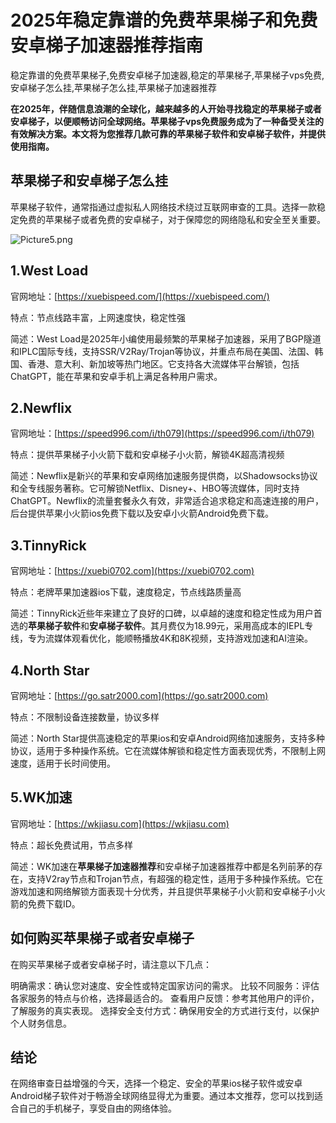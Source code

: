 # 2025年稳定靠谱的免费苹果梯子和免费安卓梯子加速器推荐指南
稳定靠谱的免费苹果梯子,免费安卓梯子加速器,稳定的苹果梯子,苹果梯子vps免费,安卓梯子怎么挂,苹果梯子怎么挂,苹果梯子加速器推荐

**在2025年，伴随信息浪潮的全球化，越来越多的人开始寻找稳定的苹果梯子或者安卓梯子，以便顺畅访问全球网络。苹果梯子vps免费服务成为了一种备受关注的有效解决方案。本文将为您推荐几款可靠的苹果梯子软件和安卓梯子软件，并提供使用指南。**

## 苹果梯子和安卓梯子怎么挂
苹果梯子软件，通常指通过虚拟私人网络技术绕过互联网审查的工具。选择一款稳定免费的苹果梯子或者免费的安卓梯子，对于保障您的网络隐私和安全至关重要。

![Picture5.png](https://p.inari.site/usr/795/67a19b1b7ab6a.png)

## 1.West Load
官网地址：[https://xuebispeed.com/](https://xuebispeed.com/)

特点：节点线路丰富，上网速度快，稳定性强

简述：West Load是2025年小编使用最频繁的苹果梯子加速器，采用了BGP隧道和IPLC国际专线，支持SSR/V2Ray/Trojan等协议，并重点布局在美国、法国、韩国、香港、意大利、新加坡等热门地区。它支持各大流媒体平台解锁，包括ChatGPT，能在苹果和安卓手机上满足各种用户需求。

## 2.Newflix
官网地址：[https://speed996.com/i/th079](https://speed996.com/i/th079)

特点：提供苹果梯子小火箭下载和安卓梯子小火箭，解锁4K超高清视频

简述：Newflix是新兴的苹果和安卓网络加速服务提供商，以Shadowsocks协议和全专线服务著称。它可解锁Netflix、Disney+、HBO等流媒体，同时支持ChatGPT。Newflix的流量套餐永久有效，非常适合追求稳定和高速连接的用户，后台提供苹果小火箭ios免费下载以及安卓小火箭Android免费下载。

## 3.TinnyRick
官网地址：[https://xuebi0702.com](https://xuebi0702.com)

特点：老牌苹果加速器ios下载，速度稳定，节点线路质量高

简述：TinnyRick近些年来建立了良好的口碑，以卓越的速度和稳定性成为用户首选的**苹果梯子软件**和**安卓梯子软件**。其月费仅为18.99元，采用高成本的IEPL专线，专为流媒体观看优化，能顺畅播放4K和8K视频，支持游戏加速和AI渲染。

## 4.North Star
官网地址：[https://go.satr2000.com](https://go.satr2000.com)

特点：不限制设备连接数量，协议多样

简述：North Star提供高速稳定的苹果ios和安卓Android网络加速服务，支持多种协议，适用于多种操作系统。它在流媒体解锁和稳定性方面表现优秀，不限制上网速度，适用于长时间使用。

## 5.WK加速
官网地址：[https://wkjiasu.com](https://wkjiasu.com)

特点：超长免费试用，节点多样

简述：WK加速在**苹果梯子加速器推荐**和安卓梯子加速器推荐中都是名列前茅的存在，支持V2ray节点和Trojan节点，有超强的稳定性，适用于多种操作系统。它在游戏加速和网络解锁方面表现十分优秀，并且提供苹果梯子小火箭和安卓梯子小火箭的免费下载ID。

## 如何购买苹果梯子或者安卓梯子
在购买苹果梯子或者安卓梯子时，请注意以下几点：

明确需求：确认您对速度、安全性或特定国家访问的需求。
比较不同服务：评估各家服务的特点与价格，选择最适合的。
查看用户反馈：参考其他用户的评价，了解服务的真实表现。
选择安全支付方式：确保用安全的方式进行支付，以保护个人财务信息。

## 结论
在网络审查日益增强的今天，选择一个稳定、安全的苹果ios梯子软件或安卓Android梯子软件对于畅游全球网络显得尤为重要。通过本文推荐，您可以找到适合自己的手机梯子，享受自由的网络体验。
